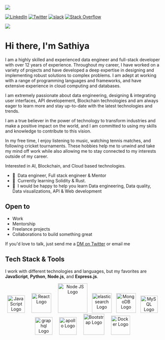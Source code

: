 ![](images/https://source.unsplash.com/random/1280x500)

<!-- Add a cover image to your GitHub profile -->

[![LinkedIn](https://img.shields.io/badge/LinkedIn-%230077B5.svg?style=flat&logo=linkedin&logoColor=white)](https://linkedin.com/in/imsathiya17)
[![Twitter](https://img.shields.io/badge/Twitter-%231DA1F2.svg?style=flat&logo=Twitter&logoColor=white)](https://twitter.com/imsathiya17) 
[![slack](https://img.shields.io/badge/slack-%231876F3.svg?style=flat&logo=slack&logoColor=white)](https://imsathiya17.slack.com/team/U052Q98MYJJ)
[![Stack Overflow](https://img.shields.io/badge/-Stackoverflow-FE7A16?style=flat&logo=stack-overflow&logoColor=white)](https://stackoverflow.com/users/15348179/imsathiya17) 


[![](https://visitcount.itsvg.in/api?id=imsathiya17&label=Profile%20Views&color=0&icon=5&pretty=false)](https://visitcount.itsvg.in)

# Hi there, I'm Sathiya

I am a highly skilled and experienced data engineer and full-stack developer with over 12 years of experience. Throughout my career, I have worked on a variety of projects and have developed a deep expertise in designing and implementing robust solutions to complex problems. I am adept at working with a range of programming languages and frameworks, and have extensive experience in cloud computing and databases. 

I am extremely passionate about data engineering, designing & integrating user interfaces, API developement, Blockchain technologies and am always eager to learn more and stay up-to-date with the latest technologies and trends.

I am a true believer in the power of technology to transform industries and make a positive impact on the world, and I am committed to using my skills and knowledge to contribute to this vision.

In my free time, I enjoy listening to music, watching tennis matches, and following cricket tournaments. These hobbies help me to unwind and take my mind off work while also allowing me to stay connected to my interests outside of my career.


Interested in AI, Blockchain, and Cloud based technologies.

- 🏢 &nbsp;Data engineer, Full stack engineer &  Mentor
- 🌱 &nbsp;Currently learning Solidity & Rust.
- 💬 &nbsp;I would be happy to help you learn Data engineering, Data quality, Data visualizations, API & Web development

## Open to

- Work
- Mentorship
- Freelance projects
- Collaborations to build something great

If you'd love to talk, just send me a [DM on Twitter](https://twitter.com/imsathiya17) or email me

## Tech Stack & Tools

I work with different technologies and languages, but my favorites are **JavaScript**, **Python**, **Node.js**, and **Express.js**.

<p align="center">
  <img src="https://cdn.worldvectorlogo.com/logos/javascript-1.svg" title="JavaScript" alt="JavaScript Logo" width="57" /> &emsp;
  <img src="https://brandlogos.net/wp-content/uploads/2020/09/react-logo.png" title="React JS" alt="React Logo" width="64" /> &emsp;
  <img src="https://cdn.worldvectorlogo.com/logos/nodejs-1.svg" title="Node JS" alt="Node JS Logo" width="96"/> &ensp;
  <img src="https://cdn.worldvectorlogo.com/logos/elasticsearch.svg" title="elasticsearch" alt="elasticsearch Logo" width="64"/> &ensp;
  <img src="https://cdn.worldvectorlogo.com/logos/mongodb-icon-1.svg" title="MongoDB" alt="MongoDB Logo" width="64"/> &ensp;
  <img src="https://cdn.worldvectorlogo.com/logos/mysql-6.svg" title="MySQL" alt="MySQL Logo" width="56"/> &emsp;
  <img src="https://cdn.worldvectorlogo.com/logos/graphql-logo-2.svg" title="graphql" alt="graphql Logo" width="57" /> &emsp;
  <img src="https://cdn.worldvectorlogo.com/logos/apollo-graphql-compact.svg" title="apollo graphql" alt="apollo Logo" width="57" /> &emsp;
  <img src="https://cdn.worldvectorlogo.com/logos/bootstrap-5-1.svg" title="Bootstrap" alt="Bootstrap Logo" width="68" /> &emsp;
  <img src="https://cdn.worldvectorlogo.com/logos/docker.svg" title="Docker" alt="Docker Logo" width="62"/> &emsp;
</p>

